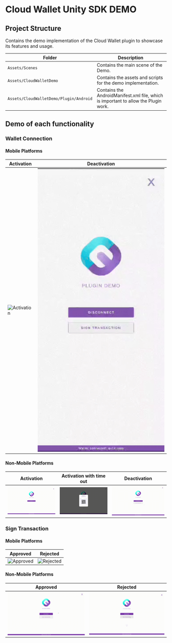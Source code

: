# Cloud Wallet Unity SDK DEMO

## Project Structure

Contains the demo implementation of the Cloud Wallet plugin to showcase its features and usage.

| Folder               | Description                                             |
|----------------------|---------------------------------------------------------|
| `Assets/Scenes` | Contains the main scene of the Demo. |
| `Assets/CloudWalletDemo` | Contains the assets and scripts for the demo implementation. |
| `Assets/CloudWalletDemo/Plugin/Android` | Contains the AndroidManifest.xml file, which is important to allow the Plugin work. |

## Demo of each functionality

### Wallet Connection

#### Mobile Platforms

| Activation | Deactivation |
|-----------------------------------------------------------------------------------------------------|------------------------------------------------------------------------------------------------|
| ![Activation](../../../../../public/assets/sdks/unity/sample-dapp/mobile-activation-success.gif) | ![Deactivation](../../../../../public/assets/sdks/unity/sample-dapp/mobile-deactivation.gif)                         |

#### Non-Mobile Platforms

| Activation | Activation with time out |Deactivation |
|--------------------------------------------------------------------------------------------------------------|---------------------------------------------------------------------------------------------------|-------------------------------------------------------------------------|
| ![Activation](../../../../../public/assets/sdks/unity/sample-dapp/desktop-activation-success.gif)         | ![Activation](../../../../../public/assets/sdks/unity/sample-dapp/desktop-activation-timeout-newcode.gif) | ![Deactivation](../../../../../public/assets/sdks/unity/sample-dapp/desktop-deactivation.gif)                         |


### Sign Transaction

#### Mobile Platforms
| Approved | Rejected |
|---------------------------------------------------------------------------------------------------------|----------------------------------------------------------------------------------------------------------|
| ![Approved](../../../../../public/assets/sdks/unity/sample-dapp/mobile-sign-transaction-success.gif) | ![Rejected](../../../../../public/assets/sdks/unity/sample-dapp/mobile-sign-transaction-rejected.gif) |


#### Non-Mobile Platforms
| Approved | Rejected |
|----------------------------------------------------------------------------------------------------------|-----------------------------------------------------------------------------------------------------------|
| ![Approved](../../../../../public/assets/sdks/unity/sample-dapp/desktop-sign-transaction-success.gif) | ![Rejected](../../../../../public/assets/sdks/unity/sample-dapp/desktop-sign-transaction-rejected.gif) |